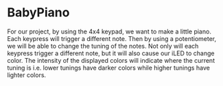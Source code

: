 # BabyPiano
For our project, by using the 4x4 keypad, we want to make a little piano. Each keypress will trigger a different note. Then by using a potentiometer, we will be able to change the tuning of the notes. Not only will each keypress trigger a different note, but it will also cause our iLED to change color. The intensity of the displayed colors will indicate where the current tuning is i.e. lower tunings have darker colors while higher tunings have lighter colors.
